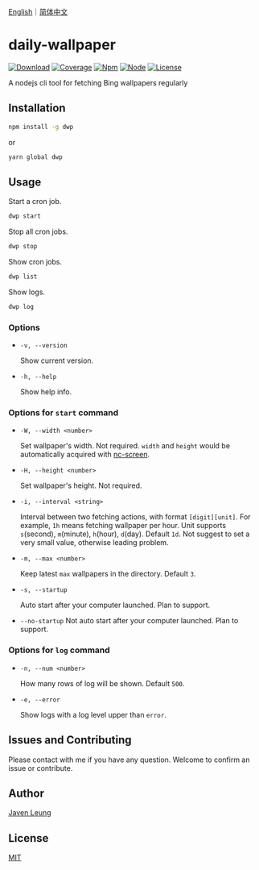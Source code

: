 <a href="README.md">English</a>｜<a href="README.zh_CN.md">简体中文</a>

# daily-wallpaper

[![Download](https://img.shields.io/npm/dw/dwp)](https://www.npmjs.com/package/dwp)
[![Coverage](https://img.shields.io/badge/coverage-100%25-brightgreen)](https://github.com/avennn/daily-wallpaper)
[![Npm](https://img.shields.io/npm/v/dwp)](https://github.com/avennn/daily-wallpaper)
[![Node](https://img.shields.io/node/v/dwp)](./package.json)
[![License](https://img.shields.io/npm/l/dwp)](./LICENSE)

A nodejs cli tool for fetching Bing wallpapers regularly

## Installation

```sh
npm install -g dwp
```

or

```sh
yarn global dwp
```

## Usage

Start a cron job.

```bash
dwp start
```

Stop all cron jobs.

```bash
dwp stop
```

Show cron jobs.

```sh
dwp list
```

Show logs.

```sh
dwp log
```

### Options

- `-v, --version`

  Show current version.

- `-h, --help`

  Show help info.

### Options for `start` command

- `-W, --width <number>`

  Set wallpaper's width. Not required. `width` and `height` would be automatically acquired with [nc-screen](https://github.com/avennn/nc-screen).

- `-H, --height <number>`

  Set wallpaper's height. Not required.

- `-i, --interval <string>`

  Interval between two fetching actions, with format `[digit][unit]`. For example, `1h` means fetching wallpaper per hour. Unit supports `s`(second), `m`(minute), `h`(hour), `d`(day). Default `1d`. Not suggest to set a very small value, otherwise leading problem.

- `-m, --max <number>`

  Keep latest `max` wallpapers in the directory. Default `3`.

- `-s, --startup`

  Auto start after your computer launched. Plan to support.

- `--no-startup`
  Not auto start after your computer launched. Plan to support.

### Options for `log` command

- `-n, --num <number>`

  How many rows of log will be shown. Default `500`.

- `-e, --error`

  Show logs with a log level upper than `error`.

## Issues and Contributing

Please contact with me if you have any question. Welcome to confirm an issue or contribute.

## Author

[Javen Leung](https://github.com/avennn)

## License

[MIT](./LICENSE)

